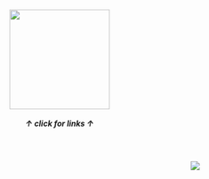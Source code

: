 
<h5 align="center">
<a href="https://rentry.co/sit"><img src="https://github.com/user-attachments/assets/8834c682-dd3d-41be-adee-a154e3278b0c"width="180" height="180"></img></a><br><br>
  ↑ click for links ↑
</h5>
<br>
<h4 align="right">
  <img src="https://komarev.com/ghpvc/?username=tojifg&color=905543&style=for-the-badge&label=UAPS+SPOTTED:&base=1000000000">
</h4>

